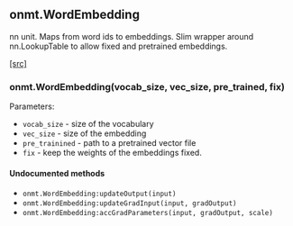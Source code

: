 <a name="onmt.WordEmbedding.dok"></a>


## onmt.WordEmbedding ##

 nn unit. Maps from word ids to embeddings. Slim wrapper around
nn.LookupTable to allow fixed and pretrained embeddings.


<a class="entityLink" href="https://github.com/opennmt/opennmt/blob/ecd46c8eee34474c91ab3606f3e19a1b9db13b22/lib/onmt/WordEmbedding.lua#L16">[src]</a>
<a name="onmt.WordEmbedding"></a>


### onmt.WordEmbedding(vocab_size, vec_size, pre_trained, fix) ###


Parameters:

  * `vocab_size` - size of the vocabulary
  * `vec_size` - size of the embedding
  * `pre_trainined` - path to a pretrained vector file
  * `fix` - keep the weights of the embeddings fixed.



#### Undocumented methods ####

<a name="onmt.WordEmbedding:updateOutput"></a>
 * `onmt.WordEmbedding:updateOutput(input)`
<a name="onmt.WordEmbedding:updateGradInput"></a>
 * `onmt.WordEmbedding:updateGradInput(input, gradOutput)`
<a name="onmt.WordEmbedding:accGradParameters"></a>
 * `onmt.WordEmbedding:accGradParameters(input, gradOutput, scale)`
